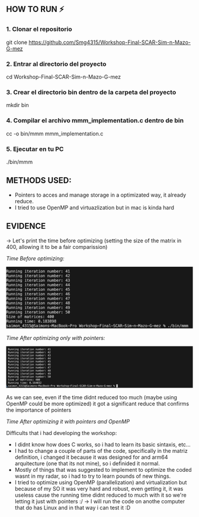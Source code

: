 ## HOW TO RUN ⚡️

### 1. Clonar el repositorio
git clone https://github.com/Smg4315/Workshop-Final-SCAR-Sim-n-Mazo-G-mez

### 2. Entrar al directorio del proyecto
cd Workshop-Final-SCAR-Sim-n-Mazo-G-mez

### 3. Crear el directorio bin dentro de la carpeta del proyecto
mkdir bin

### 4. Compilar el archivo mmm_implementation.c dentro de bin
cc -o bin/mmm mmm_implementation.c

### 5. Ejecutar en tu PC
./bin/mmm

## METHODS USED:
- Pointers to acces and manage storage in a optimizated way, it already reduce.
- I tried to use OpenMP and virtuazlization but in mac is kinda hard

## EVIDENCE

-> Let's print the time before optimizing (setting the size of the matrix in 400, allowing it to be a fair comparission)

*Time Before optimizing:*

![antes](images/antes.png)

*Time After optimizing only with pointers:*

![despues](images/despues.png)

As we can see, even if the time didnt reduced too much (maybe using OpenMP could be more optimized) it got a significant reduce that confirms the importance of pointers

*Time After optimizing it with pointers and OpenMP*

Difficults that i had developing the workshop:

- I didnt know how does C works, so i had to learn its basic sintaxis, etc...
- I had to change a couple of parts of the code, specifically in the matriz definition, i changed it because it was designed for and arm64 arquitecture (one that its not mine), so i definided it normal.
- Mostly of things that was suggested to implement to optimize the coded wasnt in my radar, so i had to try to learn pounds of new things.
- I tried to optimize using OpenMP (parallelization) and virtualization but because of my SO it was very hard and robust, even getting it, it was useless cause the running time didnt reduced to much with it so we're letting it just with pointers :/ -> I will run the code on anothe computer that do has Linux and in that way i can test it :D
